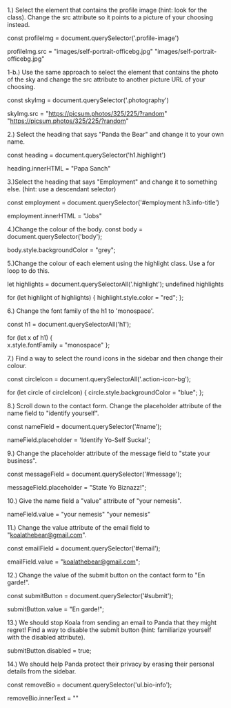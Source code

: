 1.) Select the element that contains the profile image (hint: look for the class). Change the src attribute so it points to a picture of your choosing instead.

const profileImg = document.querySelector('.profile-image')


profileImg.src = "images/self-portrait-officebg.jpg"
"images/self-portrait-officebg.jpg"


1-b.) Use the same approach to select the element that contains the photo of the sky and change the src attribute to another picture URL of your choosing.

const skyImg = document.querySelector('.photography')

skyImg.src = "https://picsum.photos/325/225/?random"
"https://picsum.photos/325/225/?random"

2.) Select the heading that says "Panda the Bear" and change it to your own name.

const heading = document.querySelector('h1.highlight')

heading.innerHTML = "Papa Sanch"



3.)Select the heading that says "Employment" and change it to something else. (hint: use a descendant selector)

const employment = document.querySelector('#employment h3.info-title')

employment.innerHTML = "Jobs"

4.)Change the colour of the body.
const body = document.querySelector('body');

body.style.backgroundColor = "grey";




5.)Change the colour of each element using the highlight class. Use a for loop to do this.


let highlights = document.querySelectorAll('.highlight');
undefined
highlights

for (let highlight of highlights) {
    highlight.style.color = "red";
};



6.) Change the font family of the h1 to 'monospace'.

const h1 = document.querySelectorAll('h1');

for (let x of h1) {  
    x.style.fontFamily = "monospace"
};


7.) Find a way to select the round icons in the sidebar and then change their colour.

const circleIcon = document.querySelectorAll('.action-icon-bg');

for (let circle of circleIcon) {
    circle.style.backgroundColor = "blue";
};




8.) Scroll down to the contact form. Change the placeholder attribute of the name field to "identify yourself".

const nameField = document.querySelector('#name');

nameField.placeholder = 'Identify Yo-Self Sucka!';



9.) Change the placeholder attribute of the message field to "state your business".

const messageField = document.querySelector('#message');

messageField.placeholder = "State Yo Biznazz!";



10.) Give the name field a "value" attribute of "your nemesis".

nameField.value = "your nemesis"
"your nemesis"


11.) Change the value attribute of the email field to "koalathebear@gmail.com".

const emailField = document.querySelector('#email');

emailField.value = "koalathebear@gmail.com";

12.) Change the value of the submit button on the contact form to "En garde!".

const submitButton = document.querySelector('#submit');

submitButton.value = "En garde!";


13.) We should stop Koala from sending an email to Panda that they might regret! Find a way to disable the submit button (hint: familiarize yourself with the disabled attribute).

submitButton.disabled = true;


14.) We should help Panda protect their privacy by erasing their personal details from the sidebar.

const removeBio = document.querySelector('ul.bio-info');

removeBio.innerText = ""
